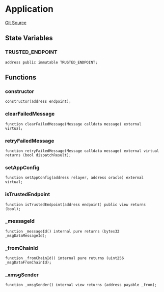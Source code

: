 # Application
[Git Source](https://github.com/darwinia-network/ORMP/blob/28f242d61f8f1de9729b61a20924f3f1938d1e53/src/user/Application.sol)


## State Variables
### TRUSTED_ENDPOINT

```solidity
address public immutable TRUSTED_ENDPOINT;
```


## Functions
### constructor


```solidity
constructor(address endpoint);
```

### clearFailedMessage


```solidity
function clearFailedMessage(Message calldata message) external virtual;
```

### retryFailedMessage


```solidity
function retryFailedMessage(Message calldata message) external virtual returns (bool dispatchResult);
```

### setAppConfig


```solidity
function setAppConfig(address relayer, address oracle) external virtual;
```

### isTrustedEndpoint


```solidity
function isTrustedEndpoint(address endpoint) public view returns (bool);
```

### _messageId


```solidity
function _messageId() internal pure returns (bytes32 _msgDataMessageId);
```

### _fromChainId


```solidity
function _fromChainId() internal pure returns (uint256 _msgDataFromChainId);
```

### _xmsgSender


```solidity
function _xmsgSender() internal view returns (address payable _from);
```

